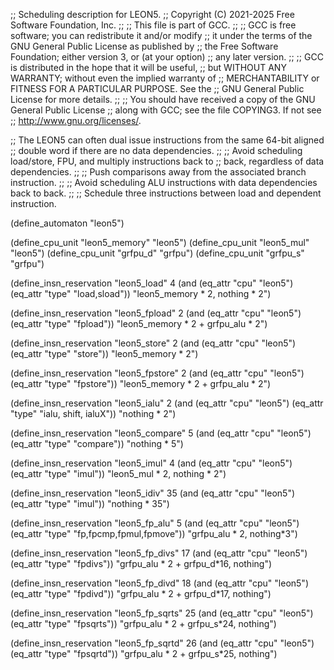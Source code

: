;; Scheduling description for LEON5.
;;   Copyright (C) 2021-2025 Free Software Foundation, Inc.
;;
;; This file is part of GCC.
;;
;; GCC is free software; you can redistribute it and/or modify
;; it under the terms of the GNU General Public License as published by
;; the Free Software Foundation; either version 3, or (at your option)
;; any later version.
;;
;; GCC is distributed in the hope that it will be useful,
;; but WITHOUT ANY WARRANTY; without even the implied warranty of
;; MERCHANTABILITY or FITNESS FOR A PARTICULAR PURPOSE.  See the
;; GNU General Public License for more details.
;;
;; You should have received a copy of the GNU General Public License
;; along with GCC; see the file COPYING3.  If not see
;; <http://www.gnu.org/licenses/>.


;; The LEON5 can often dual issue instructions from the same 64-bit aligned
;; double word if there are no data dependencies.
;;
;; Avoid scheduling load/store, FPU, and multiply instructions back to
;; back, regardless of data dependencies.
;;
;; Push comparisons away from the associated branch instruction.
;;
;; Avoid scheduling ALU instructions with data dependencies back to back.
;;
;; Schedule three instructions between load and dependent instruction.

(define_automaton "leon5")

(define_cpu_unit "leon5_memory" "leon5")
(define_cpu_unit "leon5_mul" "leon5")
(define_cpu_unit "grfpu_d" "grfpu")
(define_cpu_unit "grfpu_s" "grfpu")

(define_insn_reservation "leon5_load" 4
  (and (eq_attr "cpu" "leon5")
  (eq_attr "type" "load,sload"))
  "leon5_memory * 2, nothing * 2")

(define_insn_reservation "leon5_fpload" 2
  (and (eq_attr "cpu" "leon5")
  (eq_attr "type" "fpload"))
  "leon5_memory * 2 + grfpu_alu * 2")

(define_insn_reservation "leon5_store" 2
  (and (eq_attr "cpu" "leon5")
  (eq_attr "type" "store"))
  "leon5_memory * 2")

(define_insn_reservation "leon5_fpstore" 2
  (and (eq_attr "cpu" "leon5")
  (eq_attr "type" "fpstore"))
  "leon5_memory * 2 + grfpu_alu * 2")

(define_insn_reservation "leon5_ialu" 2
  (and (eq_attr "cpu" "leon5")
  (eq_attr "type" "ialu, shift, ialuX"))
  "nothing * 2")

(define_insn_reservation "leon5_compare" 5
  (and (eq_attr "cpu" "leon5")
  (eq_attr "type" "compare"))
  "nothing * 5")

(define_insn_reservation "leon5_imul" 4
  (and (eq_attr "cpu" "leon5")
  (eq_attr "type" "imul"))
  "leon5_mul * 2, nothing * 2")

(define_insn_reservation "leon5_idiv" 35
  (and (eq_attr "cpu" "leon5")
  (eq_attr "type" "imul"))
  "nothing * 35")

(define_insn_reservation "leon5_fp_alu" 5
  (and (eq_attr "cpu" "leon5")
  (eq_attr "type" "fp,fpcmp,fpmul,fpmove"))
  "grfpu_alu * 2, nothing*3")

(define_insn_reservation "leon5_fp_divs" 17
  (and (eq_attr "cpu" "leon5")
  (eq_attr "type" "fpdivs"))
  "grfpu_alu * 2 + grfpu_d*16, nothing")

(define_insn_reservation "leon5_fp_divd" 18
  (and (eq_attr "cpu" "leon5")
  (eq_attr "type" "fpdivd"))
  "grfpu_alu * 2 + grfpu_d*17, nothing")

(define_insn_reservation "leon5_fp_sqrts" 25
  (and (eq_attr "cpu" "leon5")
  (eq_attr "type" "fpsqrts"))
  "grfpu_alu * 2 + grfpu_s*24, nothing")

(define_insn_reservation "leon5_fp_sqrtd" 26
  (and (eq_attr "cpu" "leon5")
  (eq_attr "type" "fpsqrtd"))
  "grfpu_alu * 2 + grfpu_s*25, nothing")
